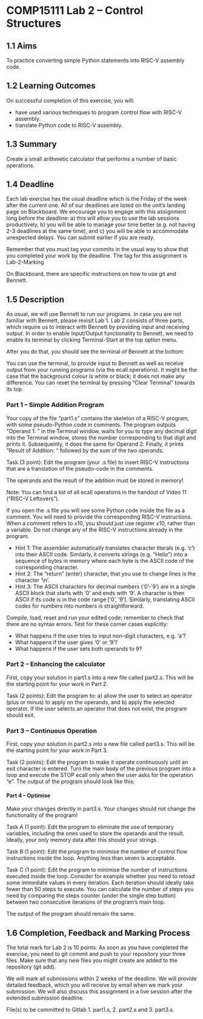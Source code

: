 # COMP15111 Lab 2 – Control Structures
## 1.1  Aims
To practice converting simple Python statements into RISC-V assembly code.

## 1.2  Learning Outcomes
On successful completion of this exercise, you will:
- have used various techniques to program control flow with RISC-V assembly.
- translate Python code to RISC-V assembly.

## 1.3  Summary
Create a small arithmetic calculator that performs a number of basic operations.

## 1.4  Deadline
Each lab exercise has the usual deadline which is the Friday of the week after the current one. All of our deadlines are listed on the unit’s landing page on Blackboard. We encourage you to engage with this assignment long before the deadline: a) this will allow you to use the lab sessions productively, b) you will be able to manage your time better (e.g. not having 2-3 deadlines at the same time), and c) you will be able to accommodate unexpected delays. You can submit earlier if you are ready.

Remember that you must tag your commits in the usual way to show that you completed your work by the deadline. The tag for this assignment is Lab-2-Marking

On Blackboard, there are specific instructions on how to use git and Bennett.

## 1.5  Description
As usual, we will use Bennett to run our programs.  In case you are not familiar with Bennett, please revisit Lab 1.
Lab 2 consists of three parts, which require us to interact with Bennett by providing input and receiving output. In order to enable Input/Output functionality to Bennett, we need to enable its terminal by clicking Terminal-Start at the top option menu.

After you do that, you should see the terminal of Bennett at the bottom:

You can use the terminal, to provide input to Bennett as well as receive output from your running programs (via the ecall operations). It might be the case that the background colour is white or black; it does not make any difference. You can reset the terminal by pressing “Clear Terminal” towards its top.

### Part 1 – Simple Addition Program
Your copy of the file “part1.s” contains the skeleton of a RISC-V program, with some pseudo-Python code in comments. The program outputs "Operand 1: " in the Terminal window, waits for you to type any decimal digit into the Terminal window, stores the number corresponding to that digit and prints it. Subsequently, it does the same for Operand 2. Finally, it prints “Result of Addition: “ followed by the sum of the two operands.

Task (3 point): Edit the program (your .s file) to insert RISC-V instructions that are a translation of the pseudo-code in the comments.

The operands and the result of the addition must be stored in memory!

Note: You can find a list of all ecall operations in the handout of Video 11 (“RISC-V Leftovers”).

If you open the .s file you will see some Python code inside the file as a comment.  You will need to provide the corresponding RISC-V instructions. When a comment refers to x10, you should just use register x10, rather than a variable. Do not change any of the RISC-V instructions already in the program.

- Hint 1: The assembler automatically translates character literals (e.g. ‘c’) into their ASCII code. Similarly, it converts strings (e.g. “Hello”) into a sequence of bytes in memory where each byte is the ASCII code of the corresponding character.
- Hint 2: The “return” (enter) character, that you use to change lines is the character ‘\n’.
- Hint 3: The ASCII characters for decimal numbers (‘0’-’9’) are in a single ASCII block that starts with ‘0’ and ends with ‘9’. A character is then ASCII if its code is in the code range [‘0’, ‘9’]. Similarly, translating ASCII codes for numbers into numbers is straightforward.

Compile, load, reset and run your edited code; remember to check that there are no syntax errors. Test for these corner cases explicitly:
- What happens if the user tries to input non-digit characters, e.g. ‘a’?
- What happens if the user gives ‘0’ or ‘9’?
- What happens if the user sets both operands to 9?

### Part 2 – Enhancing the calculator
First, copy your solution in part1.s into a new file called part2.s. This will be the starting point for your work in Part 2.

Task (2 points): Edit the program to: a) allow the user to select an operator (plus or minus) to apply on the operands, and b) apply the selected operator. If the user selects an operator that does not exist, the program should exit.

### Part 3 – Continuous Operation
First, copy your solution in part2.s into a new file called part3.s. This will be the starting point for your work in Part 3.

Task (2 points): Edit the program to make it operate continuously until an exit character is entered. Turn the main body of the previous program into a loop and execute the STOP ecall only when the user asks for the operation “e”. The output of the program should look like this:

#### Part 4 – Optimise
Make your changes directly in part3.s. Your changes should not change the functionality of the program!

Task A (1 point): Edit the program to eliminate the use of temporary variables, including the ones used to store the operands and the result. Ideally, your only memory data after this should your strings.

Task B (1 point): Edit the program to minimise the number of control flow instructions inside the loop. Anything less than seven is acceptable.

Task C (1 point): Edit the program to minimise the number of instructions executed inside the loop. Consider for example whether you need to reload some immediate values in every iteration. Each iteration should ideally take fewer than 50 steps to execute. You can calculate the number of steps you need by comparing the steps counter (under the single step button) between two consecutive iterations of the program’s main loop.

The output of the program should remain the same.

## 1.6  Completion, Feedback and Marking Process
The total mark for Lab 2 is 10 points. As soon as you have completed the exercise, you need to git commit and push to your repository your three files. Make sure that any new files you might create are added to the repository (git add).

We will mark all submissions within 2 weeks of the deadline. We will provide detailed feedback, which you will receive by email when we mark your submission. We will also discuss this assignment in a live session after the extended submission deadline.

File(s) to be committed to Gitlab
    1. part1.s,
    2. part2.s and
    3. part3.s.
